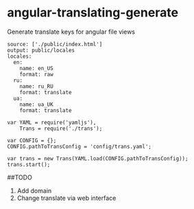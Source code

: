 # angular-translating-generate
Generate translate keys for angular file views

```
source: ['./public/index.html']
output: public/locales
locales:
  en:
    name: en_US
    format: raw
  ru:
    name: ru_RU
    format: translate
  ua:
    name: ua_UK
    format: translate
```


```
var YAML = require('yamljs'),
    Trans = require('./trans');

var CONFIG = {};
CONFIG.pathToTransConfig = 'config/trans.yaml';

var trans = new Trans(YAML.load(CONFIG.pathToTransConfig));
trans.start();
```

##TODO
1. Add domain
2. Change translate via web interface
